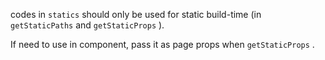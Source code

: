 codes in `statics` should only be used for static build-time (in `getStaticPaths` and `getStaticProps` ).

If need to use in component, pass it as page props when `getStaticProps` .